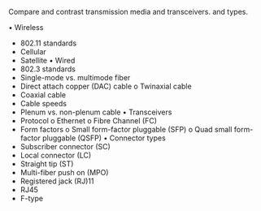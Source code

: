 Compare and contrast transmission media and transceivers.
and types.

• Wireless
- 802.11 standards
- Cellular
- Satellite
• Wired
- 802.3 standards
- Single-mode vs. multimode fiber
- Direct attach copper
(DAC) cable
o Twinaxial cable
- Coaxial cable
- Cable speeds
- Plenum vs. non-plenum cable
• Transceivers
- Protocol
o Ethernet
o Fibre Channel (FC)
- Form factors
o Small form-factor pluggable
(SFP)
o Quad small form-factor
pluggable (QSFP)
• Connector types
- Subscriber connector (SC)
- Local connector (LC)
- Straight tip (ST)
- Multi-fiber push on (MPO)
- Registered jack (RJ)11
- RJ45
- F-type
